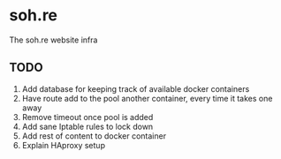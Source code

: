# soh.re
The soh.re website infra
## TODO
1. Add database for keeping track of available docker containers
2. Have route add to the pool another container, every time it takes one away
3. Remove timeout once pool is added
4. Add sane Iptable rules to lock down
5. Add rest of content to docker container
6. Explain HAproxy setup
